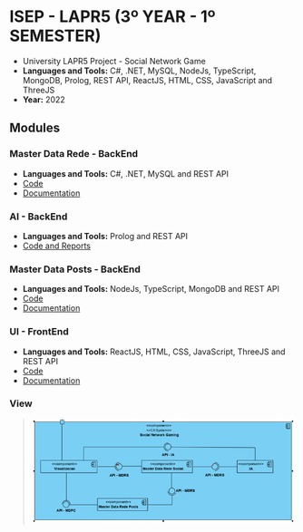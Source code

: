 # ISEP - LAPR5 (3º YEAR - 1º SEMESTER)

* University LAPR5 Project - Social Network Game
* **Languages and Tools:** C#, .NET, MySQL, NodeJs, TypeScript, MongoDB, Prolog, REST API, ReactJS, HTML, CSS, JavaScript and ThreeJS
* **Year:** 2022

## Modules

### Master Data Rede - BackEnd
* **Languages and Tools:** C#, .NET, MySQL and REST API
* [Code](MasterDataRede)
* [Documentation](WikiMasterDataRede)

### AI - BackEnd
* **Languages and Tools:** Prolog and REST API
* [Code and Reports](AI)

### Master Data Posts - BackEnd
* **Languages and Tools:** NodeJs, TypeScript, MongoDB and REST API
* [Code](MasterDataPosts)
* [Documentation](WikiMasterDataPosts)

### UI - FrontEnd
* **Languages and Tools:** ReactJS, HTML, CSS, JavaScript, ThreeJS and REST API
* [Code](UI)
* [Documentation](WikiUI)

### View
> <img src="https://github.com/GJordao12/ISEP-LAPR5/blob/main/modules.png" />
